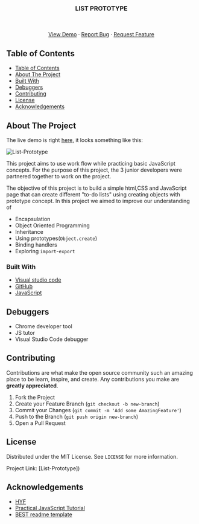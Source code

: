 
  <h3 align="center">LIST PROTOTYPE</h3>

  <p align="center">
    <br />
    <br />
    <a href="https://krystynamil.github.io/encapsulation-list-prototype/">View Demo</a>
    ·
    <a href="https://github.com/KrystynaMil/encapsulation-list-prototype/pulls">Report Bug</a>
    ·
    <a href="https://github.com/KrystynaMil/encapsulation-list-prototype/pulls">Request Feature</a>
  </p>


<!-- TABLE OF CONTENTS -->

## Table of Contents

- [Table of Contents](#table-of-contents)
- [About The Project](#about-the-project)
- [Built With](#built-with)
- [Debuggers](#debuggers)
- [Contributing](#contributing)
- [License](#license)
- [Acknowledgements](#acknowledgements)

<!-- ABOUT THE PROJECT -->

## About The Project

The live demo is right [here](https://krystynamil.github.io/encapsulation-list-prototype/public/index.html), it looks something like this:

![List-Prototype]()

This project aims to use work flow while practicing basic JavaScript concepts. For the purpose of this project, the 3 junior developers were partnered together to work on the project.

The objective of this project is to build a simple html,CSS and JavaScript page that can create different "to-do lists" using creating objects with prototype concept. In this project we aimed to improve our understanding of

- Encapsulation
- Object Oriented Programming
- Inheritance
- Using prototypes(`Object.create`)
- Binding handlers
- Exploring `import`-`export`

### Built With

- [Visual studio code](https://code.visualstudio.com/)
- [GitHub](https://github.com)
- [JavaScript](https://www.javascript.com/)

## Debuggers

- Chrome developer tool
- JS tutor
- Visual Studio Code debugger

<!-- CONTRIBUTING -->

## Contributing

Contributions are what make the open source community such an amazing place to be learn, inspire, and create. Any contributions you make are **greatly appreciated**.

1. Fork the Project
2. Create your Feature Branch (`git checkout -b new-branch`)
3. Commit your Changes (`git commit -m 'Add some AmazingFeature'`)
4. Push to the Branch (`git push origin new-branch`)
5. Open a Pull Request

<!-- LICENSE -->

## License

Distributed under the MIT License. See `LICENSE` for more information.

<!-- CONTACT -->

Project Link: [List-Prototype])

<!-- ACKNOWLEDGEMENTS -->

## Acknowledgements

- [HYF](https://hackyourfuture.be/)
- [Practical JavaScript Tutorial](https://watchandcode.com/p/practical-javascript)
- [BEST readme template](https://github.com/othneildrew/Best-README-Template/blob/master/README.md)
